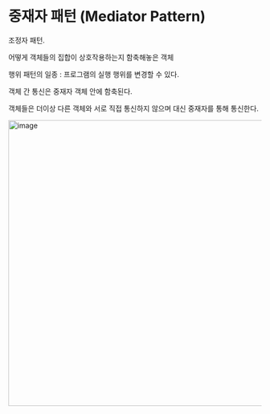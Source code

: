 # 중재자 패턴 (Mediator Pattern)

조정자 패턴.

어떻게 객체들의 집합이 상호작용하는지 함축해놓은 객체

행위 패턴의 일종 : 프로그램의 실행 행위를 변경할 수 있다.

객체 간 통신은 중재자 객체 안에 함축된다.

객체들은 더이상 다른 객체와 서로 직접 통신하지 않으며 대신 중재자를 통해 통신한다.

<img width="570" alt="image" src="https://user-images.githubusercontent.com/57888020/163965095-4d65be25-1860-40ed-a0f5-3d5fd6b116a2.png">
